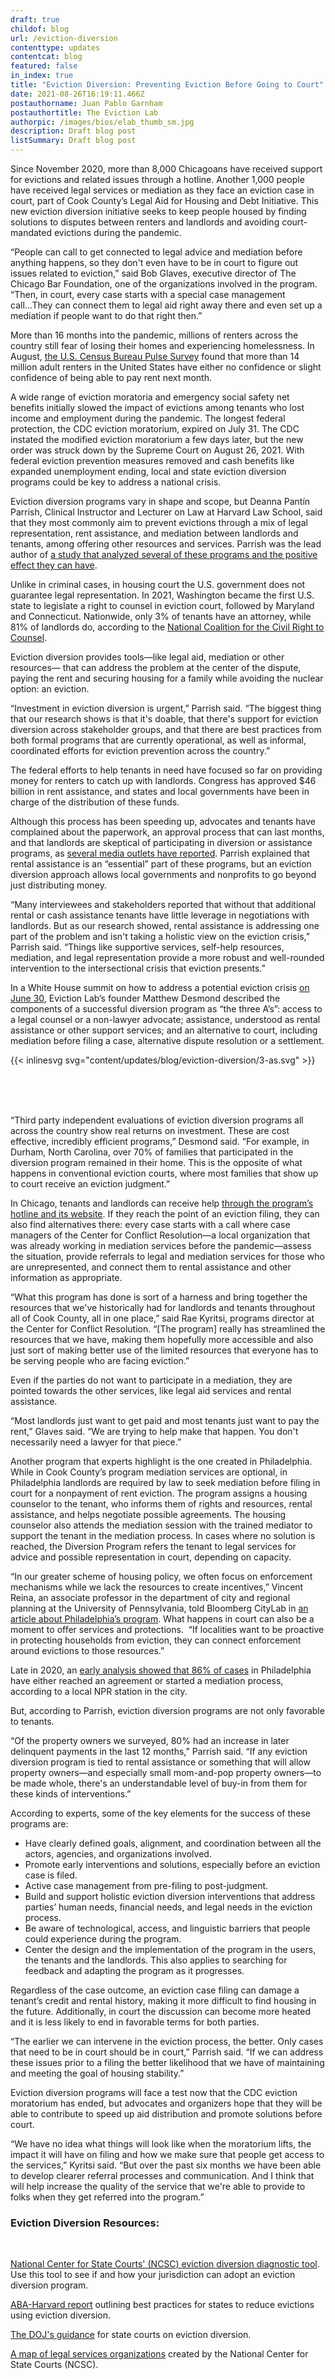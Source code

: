 ```yaml
---
draft: true
childof: blog
url: /eviction-diversion
contenttype: updates
contentcat: blog
featured: false
in_index: true
title: "Eviction Diversion: Preventing Eviction Before Going to Court"
date: 2021-08-26T16:19:11.466Z
postauthorname: Juan Pablo Garnham
postauthortitle: The Eviction Lab
authorpic: /images/bios/elab_thumb_sm.jpg
description: Draft blog post
listSummary: Draft blog post
---
```

Since November 2020, more than 8,000 Chicagoans have received support for evictions and related issues through a hotline. Another 1,000 people have received legal services or mediation as they face an eviction case in court, part of Cook County’s Legal Aid for Housing and Debt Initiative. This new eviction diversion initiative seeks to keep people housed by finding solutions to disputes between renters and landlords and avoiding court-mandated evictions during the pandemic. 



“People can call to get connected to legal advice and mediation before anything happens, so they don't even have to be in court to figure out issues related to eviction,” said Bob Glaves, executive director of The Chicago Bar Foundation, one of the organizations involved in the program. “Then, in court, every case starts with a special case management call...They can connect them to legal aid right away there and even set up a mediation if people want to do that right then.”



More than 16 months into the pandemic, millions of renters across the country still fear of losing their homes and experiencing homelessness. In August, [the U.S. Census Bureau Pulse Survey](https://www.census.gov/data/tables/2021/demo/hhp/hhp35.html) found that more than 14 million adult renters in the United States have either no confidence or slight confidence of being able to pay rent next month.



A wide range of eviction moratoria and emergency social safety net benefits initially slowed the impact of evictions among tenants who lost income and employment during the pandemic. The longest federal protection, the CDC eviction moratorium, expired on July 31. The CDC instated the modified eviction moratorium a few days later, but the new order was struck down by the Supreme Court on August 26, 2021. With federal eviction prevention measures removed and cash benefits like expanded unemployment ending, local and state eviction diversion programs could be key to address a national crisis.



Eviction diversion programs vary in shape and scope, but Deanna Pantín Parrish, Clinical Instructor and Lecturer on Law at Harvard Law School, said that they most commonly aim to prevent evictions through a mix of legal representation, rent assistance, and mediation between landlords and tenants, among offering other resources and services. Parrish was the lead author of [a study that analyzed several of these programs and the positive effect they can have](https://www.americanbar.org/content/dam/aba/administrative/legal_aid_indigent_defendants/ls-covid19-dpp-best-practices.pdf?utm_source=NLIHC+All+Subscribers&utm_campaign=3d41b859ed-natl-call_summary_07-12-2021&utm_medium=email&utm_term=0_e090383b5e-3d41b859ed-293419986&ct=t(natl-call_summary_07-12-2021)).



Unlike in criminal cases, in housing court the U.S. government does not guarantee legal representation. In 2021, Washington became the first U.S. state to legislate a right to counsel in eviction court, followed by Maryland and Connecticut. Nationwide, only 3% of tenants have an attorney, while 81% of landlords do, according to the [National Coalition for the Civil Right to Counsel](http://civilrighttocounsel.org/uploaded_files/280/Landlord_and_tenant_eviction_rep_stats__NCCRC_.pdf).



Eviction diversion provides tools—like legal aid, mediation or other resources— that can address the problem at the center of the dispute, paying the rent and securing housing for a family while avoiding the nuclear option: an eviction.



“Investment in eviction diversion is urgent,” Parrish said. “The biggest thing that our research shows is that it's doable, that there's support for eviction diversion across stakeholder groups, and that there are best practices from both formal programs that are currently operational, as well as informal, coordinated efforts for eviction prevention across the country.”



The federal efforts to help tenants in need have focused so far on providing money for renters to catch up with landlords. Congress has approved $46 billion in rent assistance, and states and local governments have been in charge of the distribution of these funds.



Although this process has been speeding up, advocates and tenants have complained about the paperwork, an approval process that can last months, and that landlords are skeptical of participating in diversion or assistance programs, as [several media outlets have reported](https://www.nbcnews.com/politics/politics-news/federal-eviction-moratorium-set-expire-states-offer-patchwork-protections-n1273408). Parrish explained that rental assistance is an “essential” part of these programs, but an eviction diversion approach allows local governments and nonprofits to go beyond just distributing money.



“Many interviewees and stakeholders reported that without that additional rental or cash assistance tenants have little leverage in negotiations with landlords. But as our research showed, rental assistance is addressing one part of the problem and isn't taking a holistic view on the eviction crisis,” Parrish said. “Things like supportive services, self-help resources, mediation, and legal representation provide a more robust and well-rounded intervention to the intersectional crisis that eviction presents.”



In a White House summit on how to address a potential eviction crisis [on June 30](https://www.youtube.com/watch?v=S3zVlAJFhq4), Eviction Lab’s founder Matthew Desmond described the components of a successful diversion program as “the three A’s”: access to a legal counsel or a non-lawyer advocate; assistance, understood as rental assistance or other support services; and an alternative to court, including mediation before filing a case, alternative dispute resolution or a settlement.



{{< inlinesvg svg="content/updates/blog/eviction-diversion/3-as.svg" >}}

<br/>
<br/>
<br/>

“Third party independent evaluations of eviction diversion programs all across the country show real returns on investment. These are cost effective, incredibly efficient programs,” Desmond said. “For example, in Durham, North Carolina, over 70% of families that participated in the diversion program remained in their home. This is the opposite of what happens in conventional eviction courts, where most families that show up to court receive an eviction judgment.”



In Chicago, tenants and landlords can receive help [through the program’s hotline and its website](https://www.cookcountylegalaid.org/). If they reach the point of an eviction filing, they can also find alternatives there: every case starts with a call where case managers of the Center for Conflict Resolution—a local organization that was already working in mediation services before the pandemic—assess the situation, provide referrals to legal and mediation services for those who are unrepresented, and connect them to rental assistance and other information as appropriate. 



“What this program has done is sort of a harness and bring together the resources that we've historically had for landlords and tenants throughout all of Cook County, all in one place,” said Rae Kyritsi, programs director at the Center for Conflict Resolution. “\[The program] really has streamlined the resources that we have, making them hopefully more accessible and also just sort of making better use of the limited resources that everyone has to be serving people who are facing eviction.”



Even if the parties do not want to participate in a mediation, they are pointed towards the other services, like legal aid services and rental assistance.



“Most landlords just want to get paid and most tenants just want to pay the rent,” Glaves said. “We are trying to help make that happen. You don't necessarily need a lawyer for that piece.”



Another program that experts highlight is the one created in Philadelphia. While in Cook County’s program mediation services are optional, in Philadelphia landlords are required by law to seek mediation before filing in court for a nonpayment of rent eviction. The program assigns a housing counselor to the tenant, who informs them of rights and resources, rental assistance, and helps negotiate possible agreements. The housing counselor also attends the mediation session with the trained mediator to support the tenant in the mediation process. In cases where no solution is reached, the Diversion Program refers the tenant to legal services for advice and possible representation in court, depending on capacity.



“In our greater scheme of housing policy, we often focus on enforcement mechanisms while we lack the resources to create incentives,” Vincent Reina, an associate professor in the department of city and regional planning at the University of Pennsylvania, told Bloomberg CityLab in [an article about Philadelphia’s program](https://www.bloomberg.com/news/articles/2021-07-15/philadelphia-tries-new-model-to-curb-evictions?srnd=citylab). What happens in court can also be a moment to offer services and protections.  “If localities want to be proactive in protecting households from eviction, they can connect enforcement around evictions to those resources.”



Late in 2020, an [early analysis showed that 86% of cases](https://whyy.org/articles/its-a-conversation-phillys-alternative-to-landlord-tenant-court-is-preventing-eviction/) in Philadelphia have either reached an agreement or started a mediation process, according to a local NPR station in the city. 



But, according to Parrish, eviction diversion programs are not only favorable to tenants. 



“Of the property owners we surveyed, 80% had an increase in later delinquent payments in the last 12 months,” Parrish said. “If any eviction diversion program is tied to rental assistance or something that will allow property owners—and especially small mom-and-pop property owners—to be made whole, there's an understandable level of buy-in from them for these kinds of interventions.”



According to experts, some of the key elements for the success of these programs are:



* Have clearly defined goals, alignment, and coordination between all the actors, agencies, and organizations involved.
* Promote early interventions and solutions, especially before an eviction case is filed.
* Active case management from pre-filing to post-judgment.
* Build and support holistic eviction diversion interventions that address parties’ human needs, financial needs, and legal needs in the eviction process.
* Be aware of technological, access, and linguistic barriers that people could experience during the program.
* Center the design and the implementation of the program in the users, the tenants and the landlords. This also applies to searching for feedback and adapting the program as it progresses.



Regardless of the case outcome, an eviction case filing can damage a tenant’s credit and rental history, making it more difficult to find housing in the future. Additionally, in court the discussion can become more heated and it is less likely to end in favorable terms for both parties.


“The earlier we can intervene in the eviction process, the better. Only cases that need to be in court should be in court,” Parrish said. “If we can address these issues prior to a filing the better likelihood that we have of maintaining and meeting the goal of housing stability.”



Eviction diversion programs will face a test now that the CDC eviction moratorium has ended, but advocates and organizers hope that they will be able to contribute to speed up aid distribution and promote solutions before court. 



“We have no idea what things will look like when the moratorium lifts, the impact it will have on filing and how we make sure that people get access to the services,” Kyritsi said. “But over the past six months we have been able to develop clearer referral processes and communication. And I think that will help increase the quality of the service that we're able to provide to folks when they get referred into the program.”



### Eviction Diversion Resources:

<br/>

[National Center for State Courts' (NCSC) eviction diversion diagnostic tool](https://click.pewtrusts.org/?qs=d726d81a61b4904bcfd19aa8aef0ea74b030f2692e21935341d17858e1db1ea34ca759c98dd09ca3d06a10097edc25c2e68e423a19c199ef). Use this tool to see if and how your jurisdiction can adopt an eviction diversion program.



[ABA-Harvard report](https://click.pewtrusts.org/?qs=d726d81a61b4904b2ead0c91a02909a794cc878814a9f0fbc7ccfe425c055de32becf3877eae51e4a79f3d31915de2bff6d6dcdcf8089eeb) outlining best practices for states to reduce evictions using eviction diversion.



[The DOJ's guidance](https://click.pewtrusts.org/?qs=d726d81a61b4904b8dd0c80529eed0e37906cfa201874c2f914828956d49207eb87f4dfcaae1ace9a4167d9c5c87faed8444017b85c20f8b) for state courts on eviction diversion.

[A map of legal services organizations](https://www.ncsc.org/newsroom/public-health-emergency/implementation-lab/eviction-resources/resources-for-attorneys) created by the National Center for State Courts (NCSC).